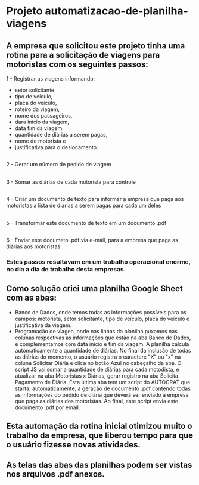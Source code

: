 # Projeto automatizacao-de-planilha-viagens

## A empresa que solicitou este projeto tinha uma rotina para a solicitação de viagens para motoristas com os seguintes passos:
1 - Registrar as viagens informando:
- setor solicitante
- tipo de veículo,
- placa do veículo,
- roteiro da viagem,
- nome dos passageiros,
- dara início da viagem,
- data fim da viagem,
- quantidade de diárias a serem pagas,
- nome do motorista e
- justificativa para o deslocamento.
##
2 - Gerar um número de pedido de viagem
##
3 - Somar as diárias de cada motorista para controle
##
4 - Criar um documento de texto para informar a empresa que paga aos motoristas a lista de diarias a serem pagas para cada um deles
##
5 - Transformar este documento de texto em um documento .pdf
##
6 - Enviar este documeto .pdf via e-mail, para a empresa que paga as diárias aos motoristas.

### Estes passos resultavam em um trabalho operacional enorme, no dia a dia de trabalho desta empresas.

## Como solução criei uma planilha Google Sheet com as abas:

- Banco de Dados, onde temos todas as informações possíveis para os campos:
motorista, setor solicitante, tipo de veículo, placa do veículo e justificativa da viagem.
- Programação de viagen, onde nas linhas da planilha puxamos nas colunas respectivas as informações que estão na aba Banco de Dados, e complementamos com data início e fim da viagem. A planilha calcula
automaticamente a quantidade de diárias. No final da inclusão de todas as diárias do momento, o usuário registra o caractere "X" ou "x" na coluna Solicitar Diária e clica no botão Azul no cabeçalho da aba. O script JS vai somar a quantidade de diárias para cada motodista, e atualizar na aba Motoristas x Diárias, gerar registro na aba Solicita Pagamento de Diária. Esta última aba tem um script do AUTOCRAT que starta, automaticamente, a geração de documento .pdf contendo todas as informações do pedido de diária que deverá ser enviado à empresa que paga as diárias dos motoristas. Ao final, este script envia este documento .pdf por email.

## Esta automação da rotina inicial otimizou muito o trabalho da empresa, que liberou tempo para que o usuário fizesse novas atividades.

## As telas das abas das planilhas podem ser vistas nos arquivos .pdf anexos.



  

